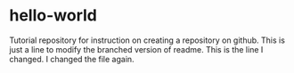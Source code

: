 # hello-world
Tutorial repository for instruction on creating a repository on github.
This is just a line to modify the branched version of readme.
This is the line I changed.
I changed the file again.
